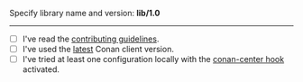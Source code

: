 Specify library name and version:  **lib/1.0**

<!-- This is also a good place to share with all of us **why you are submitting this PR** (specially if it is a new addition to ConanCenter): is it a dependency of other libraries you want to package? Are you the author of the library? Thanks! -->


---

- [ ] I've read the [contributing guidelines](https://github.com/conan-io/conan-center-index/blob/master/CONTRIBUTING.md).
- [ ] I've used the [latest](https://github.com/conan-io/conan/releases/latest) Conan client version.
- [ ] I've tried at least one configuration locally with the [conan-center hook](https://github.com/conan-io/hooks.git) activated.
